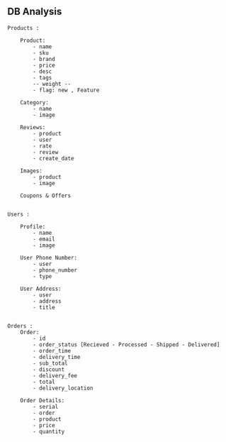 ## DB Analysis ##

    Products :

        Product:
            - name
            - sku
            - brand
            - price
            - desc
            - tags
            -- weight --
            - flag: new , Feature

        Category:
            - name
            - image

        Reviews:
            - product
            - user
            - rate
            - review
            - create_date

        Images:
            - product
            - image

        Coupons & Offers


    Users :

        Profile:
            - name
            - email
            - image

        User Phone Number:
            - user
            - phone_number
            - type

        User Address:
            - user
            - address
            - title


    Orders :
        Order:
            - id
            - order_status [Recieved - Processed - Shipped - Delivered]
            - order_time
            - delivery_time
            - sub_total
            - discount
            - delivery_fee
            - total
            - delivery_location

        Order Details:
            - serial
            - order
            - product
            - price
            - quantity
